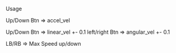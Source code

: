 Usage

Up/Down Btn => accel_vel

Up/Down Btn => linear_vel +- 0.1
left/right Btn => angular_vel +- 0.1

LB/RB => Max Speed up/down

